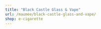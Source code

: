 ```yaml
---
title: "Black Castle Glass & Vape"
url: /maumee/black-castle-glass-and-vape/
shop: e-cigarette
---
```

